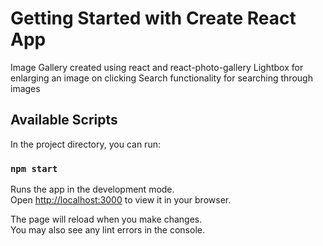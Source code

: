 # Getting Started with Create React App

Image Gallery created using react and react-photo-gallery
Lightbox for enlarging an image on clicking
Search functionality for searching through images

## Available Scripts

In the project directory, you can run:

### `npm start`

Runs the app in the development mode.\
Open [http://localhost:3000](http://localhost:3000) to view it in your browser.

The page will reload when you make changes.\
You may also see any lint errors in the console.

